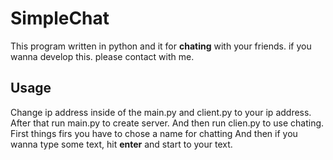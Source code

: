 # SimpleChat
This program written in python and it for **chating** with your friends.
if you wanna develop this. please contact with me.
## Usage
Change ip address inside of the main.py and client.py to your ip address.
After that run main.py to create server.
And then run clien.py to use chating.
First things firs you have to chose a name for chatting
And then if you wanna type some text, hit **enter** and start to your text.
